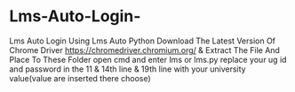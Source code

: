 # Lms-Auto-Login-
Lms Auto Login Using Lms Auto Python
Download The Latest Version Of Chrome Driver https://chromedriver.chromium.org/ & Extract The File And Place To These Folder open cmd and enter lms or lms.py
replace your ug id and password in the 11 & 14th line & 19th line with your university value(value are inserted there choose)
